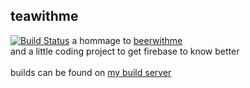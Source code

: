 ## teawithme
[![Build Status](https://build.eberlein.io/buildStatus/icon?job=android_teawithme)](https://build.eberlein.io/job/android_teawithme/)
a hommage to [beerwithme](https://beerwithme.se/)<br>
and a little coding project to get firebase to know better<br>
<br>
builds can be found on [my build server](http://build.eberlein.io:8080)<br>
